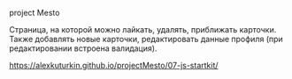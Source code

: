 project Mesto

Страница, на которой можно лайкать, удалять, приближать карточки.
Также добавлять новые карточки, редактировать данные профиля (при редактировании встроена валидация). 

https://alexkuturkin.github.io/projectMesto/07-js-startkit/
